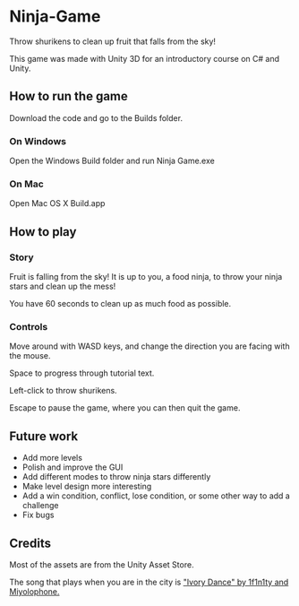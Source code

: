 # Ninja-Game
Throw shurikens to clean up fruit that falls from the sky!

This game was made with Unity 3D for an introductory course on C# and Unity.

## How to run the game
Download the code and go to the Builds folder.

### On Windows
Open the Windows Build folder and run Ninja Game.exe

### On Mac
Open Mac OS X Build.app

## How to play

### Story
Fruit is falling from the sky! It is up to you, a food ninja, to throw your ninja stars and clean up the mess!

You have 60 seconds to clean up as much food as possible.

### Controls

Move around with WASD keys, and change the direction you are facing with the mouse.

Space to progress through tutorial text.

Left-click to throw shurikens.

Escape to pause the game, where you can then quit the game.

## Future work
- Add more levels
- Polish and improve the GUI
- Add different modes to throw ninja stars differently
- Make level design more interesting
- Add a win condition, conflict, lose condition, or some other way to add a challenge
- Fix bugs

## Credits
Most of the assets are from the Unity Asset Store.

The song that plays when you are in the city is ["Ivory Dance" by 1f1n1ty and Miyolophone.](https://www.newgrounds.com/audio/listen/768163)
